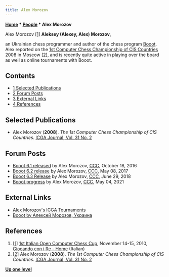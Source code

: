 ```yaml
---
title: Alex Morozov
---
```

**[Home](Home "Home") * [People](People "People") * Alex Morozov**

[](IOCSC_2010 "IOCSC 2010") Alex Morozov <a id="cite-note-1" href="#cite-ref-1">[1]</a>
**Aleksey (Alexey, Alex) Morozov**,

an Ukrainian chess programmer and author of the chess program [Booot](Booot "Booot"). Alex reported on the [1st Computer Chess Championship of CIS Countries](CCCCISC_2008 "CCCCISC 2008") 2008 in Moscow <a id="cite-note-2" href="#cite-ref-2">[2]</a>, and is recently quite active in playing over the board as well as online tournaments with Booot.

## Contents

- [1 Selected Publications](#selected-publications)
- [2 Forum Posts](#forum-posts)
- [3 External Links](#external-links)
- [4 References](#references)

## Selected Publications

- Alex Morozov (**2008**). *The 1st Computer Chess Championship of CIS Countries*. [ICGA Journal, Vol. 31 No. 2](ICGA_Journal#31_2 "ICGA Journal")

## Forum Posts

- [Booot 6.1 released](http://www.talkchess.com/forum/viewtopic.php?t=61758) by Alex Morozov, [CCC](CCC "CCC"), October 18, 2016
- [Booot 6.2 release](http://www.talkchess.com/forum/viewtopic.php?t=63934) by Alex Morozov, [CCC](CCC "CCC"), May 08, 2017
- [Booot 6.3 Release](http://www.talkchess.com/forum3/viewtopic.php?f=2&t=67849) by Alex Morozov, [CCC](CCC "CCC"), June 29, 2018
- [Booot progress](http://www.talkchess.com/forum3/viewtopic.php?f=7&t=77243) by Alex Morozov, [CCC](CCC "CCC"), May 04, 2021

## External Links

- [Alex Morozov's ICGA Tournaments](https://www.game-ai-forum.org/icga-tournaments/person.php?id=792)
- [Booot by Алексей Морозов, Украина](http://www.sdchess.ru/Booot.htm)

## References

1. <a id="cite-ref-1" href="#cite-note-1">[1]</a> [1st Italian Open Computer Chess Cup](IOCSC_2010 "IOCSC 2010"), November 14-15, 2010, [Giocando con i Re - Home](http://www.giocandoconire.it/) (Italian)
1. <a id="cite-ref-2" href="#cite-note-2">[2]</a> Alex Morozov (**2008**). *The 1st Computer Chess Championship of CIS Countries*. [ICGA Journal, Vol. 31 No. 2](ICGA_Journal#31_2 "ICGA Journal")

**[Up one level](People "People")**

